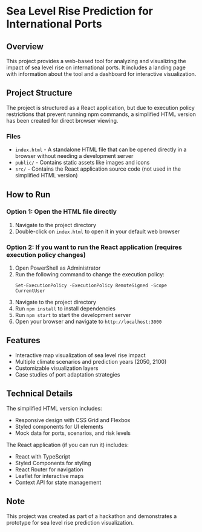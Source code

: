 # Sea Level Rise Prediction for International Ports

## Overview
This project provides a web-based tool for analyzing and visualizing the impact of sea level rise on international ports. It includes a landing page with information about the tool and a dashboard for interactive visualization.

## Project Structure
The project is structured as a React application, but due to execution policy restrictions that prevent running npm commands, a simplified HTML version has been created for direct browser viewing.

### Files
- `index.html` - A standalone HTML file that can be opened directly in a browser without needing a development server
- `public/` - Contains static assets like images and icons
- `src/` - Contains the React application source code (not used in the simplified HTML version)

## How to Run

### Option 1: Open the HTML file directly
1. Navigate to the project directory
2. Double-click on `index.html` to open it in your default web browser

### Option 2: If you want to run the React application (requires execution policy changes)
1. Open PowerShell as Administrator
2. Run the following command to change the execution policy:
   ```
   Set-ExecutionPolicy -ExecutionPolicy RemoteSigned -Scope CurrentUser
   ```
3. Navigate to the project directory
4. Run `npm install` to install dependencies
5. Run `npm start` to start the development server
6. Open your browser and navigate to `http://localhost:3000`

## Features
- Interactive map visualization of sea level rise impact
- Multiple climate scenarios and prediction years (2050, 2100)
- Customizable visualization layers
- Case studies of port adaptation strategies

## Technical Details
The simplified HTML version includes:
- Responsive design with CSS Grid and Flexbox
- Styled components for UI elements
- Mock data for ports, scenarios, and risk levels

The React application (if you can run it) includes:
- React with TypeScript
- Styled Components for styling
- React Router for navigation
- Leaflet for interactive maps
- Context API for state management

## Note
This project was created as part of a hackathon and demonstrates a prototype for sea level rise prediction visualization.